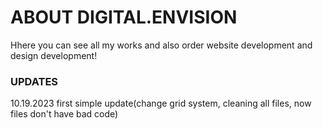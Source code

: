 <h1>ABOUT DIGITAL.ENVISION</h1>
<p>Hhere you can see all my works and also order website development and design development!</p>
<h3>UPDATES</h3>
<p>10.19.2023 first simple update(change grid system, cleaning all files, now files don't have bad code)</p>
